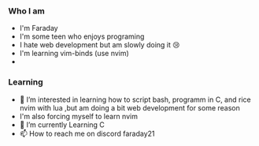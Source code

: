 ### Who I am
- I'm Faraday
- I'm some teen who enjoys programing
- I hate web development but am slowly doing it 😢
- I'm learning vim-binds (use nvim)
- 



### Learning
- 👀 I’m interested in learning how to script bash, programm in C, and rice nvim with lua ,but am doing a bit web development for some reason
- I'm also forcing myself to learn nvim
- 🌱 I’m currently Learning C
- 📫 How to reach me on discord faraday21
